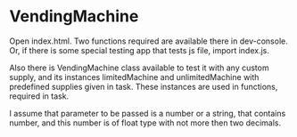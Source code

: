 # VendingMachine

Open index.html. Two functions required are available there in dev-console.
Or, if there is some special testing app that tests js file, import index.js.

Also there is VendingMachine class available to test it with any custom supply, and its instances limitedMachine and unlimitedMachine with predefined supplies given in task. These instances are used in functions, required in task.

I assume that parameter to be passed is a number or a string, that contains number, and this number is of float type with not more then two decimals.